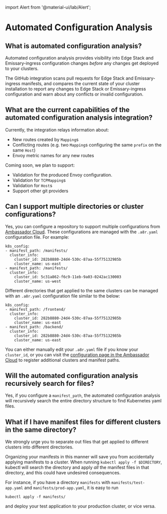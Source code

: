 import Alert from '@material-ui/lab/Alert';

# Automated Configuration Analysis

## What is automated configuration analysis?

Automated configuration analysis provides visibility into Edge Stack and
Emissary-ingress configuration changes _before_ any changes get deployed to your
clusters.

The GitHub integration scans pull requests for Edge Stack and Emissary-ingress manifests, and compares
the current state of your cluster installation to report any changes to
Edge Stack or Emissary-ingress configuration and warn about any conflicts or invalid configuration.

## What are the current capabilities of the automated configuration analysis integration?

Currently, the integration relays information about:
* New routes created by `Mapping`s
* Conflicting routes (e.g. two `Mapping`s configuring the same `prefix` on the same `Host`)
* Envoy metric names for any new routes

Coming soon, we plan to support:
* Validation for the produced Envoy configuration.
* Validation for `TCPMapping`s
* Validation for `Host`s
* Support other git providers


## Can I support multiple directories or cluster configurations?

Yes, you can configure a repository to support multiple configurations from [Ambassador Cloud](https://app.getambassador.io/cloud/settings/teams/gitops).
These configurations are managed with the `.a8r.yaml` configuration file. For example:

```
k8s_config:
- manifest_path: /manifests/
  cluster_info:
    cluster_id: 282b8880-24d4-530c-87aa-55f75132985b
    cluster_name: us-east
- manifest_path: /manifests/
  cluster_info:
    cluster_id: 5c31a862-f6c9-11eb-9a03-0242ac130003
    cluster_name: us-west
```

Different directories that get applied to the same clusters can be managed with an `.a8r.yaml` configuration file similar to the below:

```
k8s_config:
- manifest_path: /frontend/
  cluster_info:
    cluster_id: 282b8880-24d4-530c-87aa-55f75132985b
    cluster_name: us-east
- manifest_path: /backend/
  cluster_info:
    cluster_id: 282b8880-24d4-530c-87aa-55f75132985b
    cluster_name: us-east
```

You can either manually edit your `.a8r.yaml` file if you know your
`cluster_id`, or you can visit the [configuration page in the Ambassador
Cloud](https://app.getambassador.io/cloud/settings/teams/gitops) to register additional
clusters and manifest paths.

## Will the automated configuration analysis recursively search for files?

Yes, if you configure a `manifest_path`, the automated configuration analysis will recursively
search the entire directory structure to find Kubernetes yaml files.

## What if I have manifest files for different clusters in the same directory?

We strongly urge you to separate out files that get applied to different
clusters into different directories.

Organizing your manifests in this manner will save you from accidentally applying
manifests to a cluster. When running `kubectl apply -f $DIRECTORY`, kubectl will
search the directory and apply _all_ the manifest files in that directory, and
this could have undesired consequences.

For instance, if you have a directory `manifests` with
`manifests/test-app.yaml` and `manifests/prod-app.yaml`, it is easy to run
```
kubectl apply -f manifests/
```
and deploy your test application to your production cluster, or vice versa.

